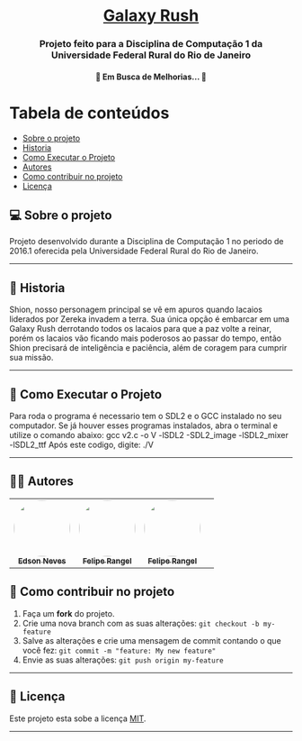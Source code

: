 <h1 align="center">
     <a href="#" > Galaxy Rush </a>
</h1>
<h3 align="center">
    Projeto feito para a Disciplina de Computação 1 da Universidade Federal Rural do Rio de Janeiro
</h3>

<h4 align="center"> 
	🚧  Em Busca de Melhorias...  🚧
</h4>

Tabela de conteúdos
=================
<!--ts-->
   * [Sobre o projeto](#-sobre-o-projeto)
   * [Historia](#-Historia)
   * [Como Executar o Projeto](#-como-Executar-o-Projeto)
   * [Autores](#-autores)
   * [Como contribuir no projeto](#-como-contribuir-no-projeto)
   * [Licença](#user-content--licença)
<!--te-->


## 💻 Sobre o projeto

Projeto desenvolvido durante a Disciplina de Computação 1 no periodo de 2016.1 oferecida pela Universidade Federal Rural do Rio de Janeiro.

---

## 🦸 Historia

Shion, nosso personagem principal se vê em apuros quando lacaios liderados por Zereka invadem a terra. Sua única opção é embarcar em uma Galaxy Rush derrotando todos os lacaios para que a paz volte a reinar, porém os lacaios vão ficando mais poderosos ao passar do tempo, então Shion precisará de inteligência e paciência, além de coragem para cumprir sua missão.

---

## 🚀 Como Executar o Projeto

Para roda o programa é necessario tem o SDL2 e o GCC instalado no seu computador.
Se já houver esses programas instalados, abra o terminal e utilize o comando abaixo:
gcc v2.c -o V -lSDL2 -SDL2_image -lSDL2_mixer -lSDL2_ttf
Após este codigo, digite:
./V

---

## 👨‍💻 Autores

<table>
  <tr>
    <td align="center"><a href="https://github.com/edds018"><img style="border-radius: 50%;" src="https://avatars0.githubusercontent.com/u/20283003?s=400&u=24d9b354295b193681be1bcad171885858e43394&v=4" width="100px;" alt=""/><br /><sub><b>Edson Neves</b></sub></a><br /></td>
    <td align="center"><a href="https://github.com/EoqLp"><img style="border-radius: 50%;" src="https://avatars2.githubusercontent.com/u/23413851?s=400&u=09cb131da4653d6e58a6885a99d1b239e84b8b3e&v=4" width="100px;" alt=""/><br /><sub><b>Felipe Rangel</b></sub></a><br /></td>
    <td align="center"><a href="https://github.com/matheusroodri"><img style="border-radius: 50%;" src="https://avatars2.githubusercontent.com/u/23413851?s=400&u=09cb131da4653d6e58a6885a99d1b239e84b8b3e&v=4" width="100px;" alt=""/><br /><sub><b>Felipe Rangel</b></sub></a><br /></td>
    <td align="center"></td>   
  </tr>
</table>

## 💪 Como contribuir no projeto

1. Faça um **fork** do projeto.
2. Crie uma nova branch com as suas alterações: `git checkout -b my-feature`
3. Salve as alterações e crie uma mensagem de commit contando o que você fez: `git commit -m "feature: My new feature"`
4. Envie as suas alterações: `git push origin my-feature`

---

## 📝 Licença

Este projeto esta sobe a licença [MIT](./LICENSE).

---
